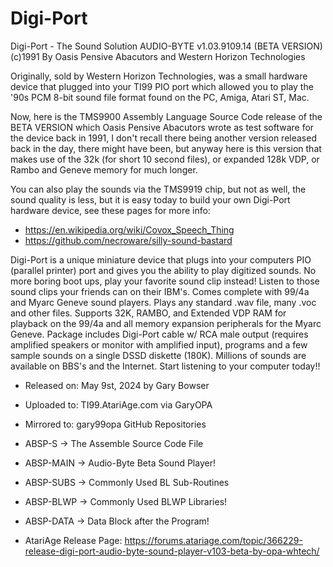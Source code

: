 # Digi-Port
Digi-Port - The Sound Solution
AUDIO-BYTE  v1.03.9109.14 (BETA VERSION)
(c)1991 By Oasis Pensive Abacutors and Western Horizon Technologies

Originally, sold by Western Horizon Technologies, was a small hardware device that plugged into your TI99 PIO port which allowed you to play the '90s PCM 8-bit sound file format found on the PC, Amiga, Atari ST, Mac.

Now, here is the TMS9900 Assembly Language Source Code release of the BETA VERSION which Oasis Pensive Abacutors wrote as test software for the device back in 1991, I don't recall there being another version released back in the day, there might have been, but anyway here is this version that makes use of the 32k (for short 10 second files), or expanded 128k VDP, or Rambo and Geneve memory for much longer.

You can also play the sounds via the TMS9919 chip, but not as well, the sound quality is less, but it is easy today to build your own Digi-Port hardware device, see these pages for more info:

* https://en.wikipedia.org/wiki/Covox_Speech_Thing
* https://github.com/necroware/silly-sound-bastard

Digi-Port is a unique miniature device that plugs into your computers PIO (parallel printer) port and gives you the ability to play digitized sounds.
No more boring boot ups, play your favorite sound clip instead! Listen to those sound clips your friends can on their IBM's.
Comes complete with 99/4a and Myarc Geneve sound players. Plays any standard .wav file, many .voc and other files.
Supports 32K, RAMBO, and Extended VDP RAM for playback on the 99/4a and all memory expansion peripherals for the Myarc Geneve.
Package includes Digi-Port cable w/ RCA male output (requires amplified speakers or monitor with amplified input), programs and a few sample sounds on a single DSSD diskette (180K).
Millions of sounds are available on BBS's and the Internet. Start listening to your computer today!!

* Released on: May  9st, 2024 by Gary Bowser
* Uploaded to: TI99.AtariAge.com via GaryOPA
* Mirrored to: gary99opa GitHub Repositories

* ABSP-S    -> The Assemble Source Code File
* ABSP-MAIN -> Audio-Byte Beta Sound Player!
* ABSP-SUBS -> Commonly Used BL Sub-Routines
* ABSP-BLWP -> Commonly Used BLWP Libraries!
* ABSP-DATA -> Data Block after the Program!

* AtariAge Release Page: https://forums.atariage.com/topic/366229-release-digi-port-audio-byte-sound-player-v103-beta-by-opa-whtech/
